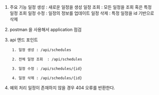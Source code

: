 1. 주요 기능
    일정 생성 : 새로운 일정을 생성
    일정 조회 : 모든 일정을 조회 혹은 특정 일정 조회
    일정 수정 : 일정의 정보를 업데이트
    일정 삭제 : 특정 일정을 id 기반으로 삭제 

2. postman 을 사용해서 application 점검 

3. api 앤드 포인트 
     
        1. 일정 생성 : /api/schedules

        2. 전체 일정 조회  : /api/schedules
        
        3. 일정 수정 : /api/schedules/{id}
        
        4. 일정 삭제 : /api/schedules/{id}

4. 예외 처리
    일정이 존재하지 않을 경우 404 오류를 반환한다. 


